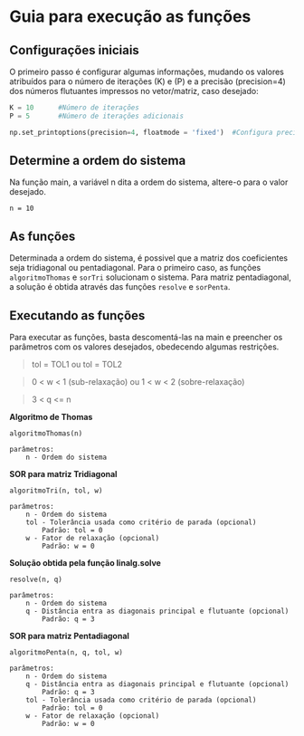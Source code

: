 # Guia para execução as funções

## Configurações iniciais
O primeiro passo é configurar algumas informações, mudando os valores atribuídos para o número de iterações (K) e (P) e a precisão (precision=4) dos números flutuantes impressos no vetor/matriz, caso desejado:

```Python
K = 10      #Número de iterações
P = 5       #Número de iterações adicionais

np.set_printoptions(precision=4, floatmode = 'fixed')  #Configura precisão de 4 dígitos na impressão dos vetores e matrizes
``` 
## Determine a ordem do sistema

Na função main, a variável n dita a ordem do sistema, altere-o para o valor desejado. 
 
`n = 10`

## As funções

Determinada a ordem do sistema, é possivel que a matriz dos coeficientes seja tridiagonal ou pentadiagonal. Para o primeiro caso, as funções `algoritmoThomas` e `sorTri` solucionam o sistema. Para matriz pentadiagonal, a solução é obtida através das funções `resolve` e `sorPenta`.

## Executando as funções

Para executar as funções, basta descomentá-las na main e preencher os parâmetros com os valores desejados, obedecendo algumas restrições.

>tol = TOL1 ou tol = TOL2

>0 < w < 1 (sub-relaxação) ou 1 < w < 2 (sobre-relaxação)

>3 < q <= n


**Algoritmo de Thomas**

`algoritmoThomas(n)` 
```
parâmetros: 
    n - Ordem do sistema
```

**SOR para matriz Tridiagonal**

`algoritmoTri(n, tol, w)`
```
parâmetros: 
    n - Ordem do sistema
    tol - Tolerância usada como critério de parada (opcional)
        Padrão: tol = 0
    w - Fator de relaxação (opcional)
        Padrão: w = 0
```

**Solução obtida pela função linalg.solve**

`resolve(n, q)`
```
parâmetros: 
    n - Ordem do sistema      
    q - Distância entra as diagonais principal e flutuante (opcional)
        Padrão: q = 3
```            

**SOR para matriz Pentadiagonal**

`algoritmoPenta(n, q, tol, w)`
```
parâmetros:
    n - Ordem do sistema 
    q - Distância entra as diagonais principal e flutuante (opcional)
        Padrão: q = 3
    tol - Tolerância usada como critério de parada (opcional)
        Padrão: tol = 0
    w - Fator de relaxação (opcional)
        Padrão: w = 0
```